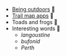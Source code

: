 - [Being outdoors](https://www.nps.gov/index.htm) :seedling:
- [Trail map apps](https://www.alltrails.com/) :iphone:
- Toads and frogs :frog:
- Interesting words :speech_balloon:
  - *langoustine*
  - *bufonid*
  - *Perth*
